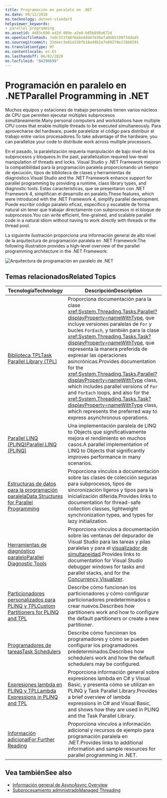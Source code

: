 ```yaml
---
title: Programación en paralelo en .NET
ms.date: 09/12/2018
ms.technology: dotnet-standard
helpviewer_keywords:
- parallel programming
ms.assetid: 4d83c690-ad2d-489e-a2e0-b85b898a672d
ms.openlocfilehash: 7adc37374876ebe4dd47e30afa06b5199f34dad5
ms.sourcegitcommit: 33deec3e814238fb18a49b2a7e89278e27888291
ms.translationtype: HT
ms.contentlocale: es-ES
ms.lasthandoff: 06/02/2020
ms.locfileid: "84290699"
---
```

# <a name="parallel-programming-in-net"></a><span data-ttu-id="1629a-102">Programación en paralelo en .NET</span><span class="sxs-lookup"><span data-stu-id="1629a-102">Parallel Programming in .NET</span></span>

<span data-ttu-id="1629a-103">Muchos equipos y estaciones de trabajo personales tienen varios núcleos de CPU que permiten ejecutar múltiples subprocesos simultáneamente.</span><span class="sxs-lookup"><span data-stu-id="1629a-103">Many personal computers and workstations have multiple CPU cores that enable multiple threads to be executed simultaneously.</span></span> <span data-ttu-id="1629a-104">Para aprovecharse del hardware, puede paralelizar el código para distribuir el trabajo entre varios procesadores.</span><span class="sxs-lookup"><span data-stu-id="1629a-104">To take advantage of the hardware, you can parallelize your code to distribute work across multiple processors.</span></span>

<span data-ttu-id="1629a-105">En el pasado, la paralelización requería manipulación de bajo nivel de los subprocesos y bloqueos.</span><span class="sxs-lookup"><span data-stu-id="1629a-105">In the past, parallelization required low-level manipulation of threads and locks.</span></span> <span data-ttu-id="1629a-106">Visual Studio y .NET Framework mejoran la compatibilidad para la programación paralela proporcionando un tiempo de ejecución, tipos de biblioteca de clases y herramientas de diagnóstico.</span><span class="sxs-lookup"><span data-stu-id="1629a-106">Visual Studio and the .NET Framework enhance support for parallel programming by providing a runtime, class library types, and diagnostic tools.</span></span> <span data-ttu-id="1629a-107">Estas características, que se presentaron con .NET Framework 4, simplifican el desarrollo en paralelo.</span><span class="sxs-lookup"><span data-stu-id="1629a-107">These features, which were introduced with the .NET Framework 4, simplify parallel development.</span></span> <span data-ttu-id="1629a-108">Puede escribir código paralelo eficaz, específico y escalable de forma natural sin tener que trabajar directamente con subprocesos ni el bloque de subprocesos.</span><span class="sxs-lookup"><span data-stu-id="1629a-108">You can write efficient, fine-grained, and scalable parallel code in a natural idiom without having to work directly with threads or the thread pool.</span></span>

<span data-ttu-id="1629a-109">La siguiente ilustración proporciona una información general de alto nivel de la arquitectura de programación paralela en .NET Framework:</span><span class="sxs-lookup"><span data-stu-id="1629a-109">The following illustration provides a high-level overview of the parallel programming architecture in the .NET Framework:</span></span>

![Arquitectura de programación en paralelo de .NET](./media/tpl-architecture.png)

## <a name="related-topics"></a><span data-ttu-id="1629a-111">Temas relacionados</span><span class="sxs-lookup"><span data-stu-id="1629a-111">Related Topics</span></span>

|<span data-ttu-id="1629a-112">Tecnología</span><span class="sxs-lookup"><span data-stu-id="1629a-112">Technology</span></span>|<span data-ttu-id="1629a-113">Descripción</span><span class="sxs-lookup"><span data-stu-id="1629a-113">Description</span></span>|
|----------------|-----------------|
|[<span data-ttu-id="1629a-114">Biblioteca TPL</span><span class="sxs-lookup"><span data-stu-id="1629a-114">Task Parallel Library (TPL)</span></span>](task-parallel-library-tpl.md)|<span data-ttu-id="1629a-115">Proporciona documentación para la clase <xref:System.Threading.Tasks.Parallel?displayProperty=nameWithType>, que incluye versiones paralelas de `For` y bucles `ForEach`, y también para la clase <xref:System.Threading.Tasks.Task?displayProperty=nameWithType>, que representa la manera preferida de expresar las operaciones asincrónicas.</span><span class="sxs-lookup"><span data-stu-id="1629a-115">Provides documentation for the <xref:System.Threading.Tasks.Parallel?displayProperty=nameWithType> class, which includes parallel versions of `For` and `ForEach` loops, and also for the <xref:System.Threading.Tasks.Task?displayProperty=nameWithType> class, which represents the preferred way to express asynchronous operations.</span></span>|
|[<span data-ttu-id="1629a-116">Parallel LINQ (PLINQ)</span><span class="sxs-lookup"><span data-stu-id="1629a-116">Parallel LINQ (PLINQ)</span></span>](introduction-to-plinq.md)|<span data-ttu-id="1629a-117">Una implementación paralela de LINQ to Objects que significativamente mejora el rendimiento en muchos casos.</span><span class="sxs-lookup"><span data-stu-id="1629a-117">A parallel implementation of LINQ to Objects that significantly improves performance in many scenarios.</span></span>|
|[<span data-ttu-id="1629a-118">Estructuras de datos para la programación paralela</span><span class="sxs-lookup"><span data-stu-id="1629a-118">Data Structures for Parallel Programming</span></span>](data-structures-for-parallel-programming.md)|<span data-ttu-id="1629a-119">Proporciona vínculos a documentación sobre las clases de colección seguras para subprocesos, tipos de sincronización ligeros y tipos para la inicialización diferida.</span><span class="sxs-lookup"><span data-stu-id="1629a-119">Provides links to documentation for thread-safe collection classes, lightweight synchronization types, and types for lazy initialization.</span></span>|
|[<span data-ttu-id="1629a-120">Herramientas de diagnóstico paralelo</span><span class="sxs-lookup"><span data-stu-id="1629a-120">Parallel Diagnostic Tools</span></span>](parallel-diagnostic-tools.md)|<span data-ttu-id="1629a-121">Proporciona vínculos a documentación sobre las ventanas del depurador de Visual Studio para las tareas y pilas paralelas y para el [visualizador de simultaneidad](/visualstudio/profiling/concurrency-visualizer).</span><span class="sxs-lookup"><span data-stu-id="1629a-121">Provides links to documentation for Visual Studio debugger windows for tasks and parallel stacks, and for the [Concurrency Visualizer](/visualstudio/profiling/concurrency-visualizer).</span></span>|
|[<span data-ttu-id="1629a-122">Particionadores personalizados para PLINQ y TPL</span><span class="sxs-lookup"><span data-stu-id="1629a-122">Custom Partitioners for PLINQ and TPL</span></span>](custom-partitioners-for-plinq-and-tpl.md)|<span data-ttu-id="1629a-123">Describe cómo funcionan los particionadores y cómo configurar particionadores predeterminados o crear nuevos.</span><span class="sxs-lookup"><span data-stu-id="1629a-123">Describes how partitioners work and how to configure the default partitioners or create a new partitioner.</span></span>|
|[<span data-ttu-id="1629a-124">Programadores de tareas</span><span class="sxs-lookup"><span data-stu-id="1629a-124">Task Schedulers</span></span>](xref:System.Threading.Tasks.TaskScheduler)|<span data-ttu-id="1629a-125">Describe cómo funcionan los programadores y cómo se pueden configurar los programadores predeterminados.</span><span class="sxs-lookup"><span data-stu-id="1629a-125">Describes how schedulers work and how the default schedulers may be configured.</span></span>|
|[<span data-ttu-id="1629a-126">Expresiones lambda en PLINQ y TPL</span><span class="sxs-lookup"><span data-stu-id="1629a-126">Lambda Expressions in PLINQ and TPL</span></span>](lambda-expressions-in-plinq-and-tpl.md)|<span data-ttu-id="1629a-127">Proporciona información general sobre expresiones lambda en C# y Visual Basic, y presenta cómo se utilizan en PLINQ y Task Parallel Library.</span><span class="sxs-lookup"><span data-stu-id="1629a-127">Provides a brief overview of lambda expressions in C# and Visual Basic, and shows how they are used in PLINQ and the Task Parallel Library.</span></span>|
|[<span data-ttu-id="1629a-128">Información adicional</span><span class="sxs-lookup"><span data-stu-id="1629a-128">For Further Reading</span></span>](for-further-reading-parallel-programming.md)|<span data-ttu-id="1629a-129">Proporciona vínculos a información adicional y recursos de ejemplo para programación paralela en .NET.</span><span class="sxs-lookup"><span data-stu-id="1629a-129">Provides links to additional information and sample resources for parallel programming in .NET.</span></span>|

## <a name="see-also"></a><span data-ttu-id="1629a-130">Vea también</span><span class="sxs-lookup"><span data-stu-id="1629a-130">See also</span></span>

- [<span data-ttu-id="1629a-131">Información general de Async</span><span class="sxs-lookup"><span data-stu-id="1629a-131">Async Overview</span></span>](../async.md)
- [<span data-ttu-id="1629a-132">Subprocesamiento administrado</span><span class="sxs-lookup"><span data-stu-id="1629a-132">Managed Threading</span></span>](../threading/index.md)
